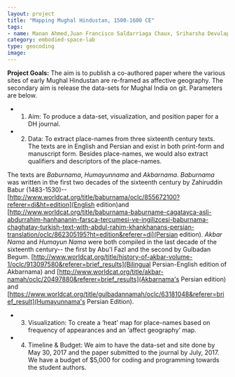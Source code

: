 ```yaml
---
layout: project
title: "Mapping Mughal Hindustan, 1500-1600 CE"
tags:
- name: Manan Ahmed,Juan Francisco Saldarriaga Chaux, Sriharsha Devulapalli, Nadine Fattaleh 
category: embodied-space-lab
type: geocoding
image: 
---
```

**Project Goals:**
The aim is to publish a co-authored paper where the various sites of early Mughal Hindustan are re-framed as affective geography.
The secondary aim is release the data-sets for Mughal India on git. Parameters are below. 

* 1. Aim: To produce a data-set, visualization, and position paper for a DH journal.

* 2. Data: To extract place-names from three sixteenth century texts. 
The texts are in English and Persian and exist in both print-form and manuscript form. 
Besides place-names, we would also extract qualifiers and descriptors of the place-names.

The texts are *Baburnama*, *Humayunnama* and *Akbarnama*. *Baburnama* was written in the first two decades of the sixteenth century by Zahiruddin Babur (1483-1530)-- [http://www.worldcat.org/title/baburnama/oclc/855672100?referer=di&ht=edition](English edition)and 
[http://www.worldcat.org/title/baburnama-baburname-cagatayca-asli-abdurrahim-hanhananin-farsca-tercumesi-ve-ingilizcesi-baburnama-chaghatay-turkish-text-with-abdul-rahim-khankhanans-persian-translation/oclc/862305195?ht=edition&referer=di](Persian edition). *Akbar Nama* and *Humayun Nama* were both compiled in the last decade of the sixteenth century-- the first by Abu'l Fazl and the second by Gulbadan Begum. [http://www.worldcat.org/title/history-of-akbar-volume-1/oclc/913097580&referer=brief_results](Bilingual Persian-English edition of Akbarnama)
and [http://www.worldcat.org/title/akbar-namah/oclc/20497880&referer=brief_results](Akbarnama's Persian edition) and [https://www.worldcat.org/title/gulbadannamah/oclc/63181048&referer=brief_result](Humayunnama's Persian Edition).


* 3. Visualization: To create a ‘heat’ map for place-names based on frequency of appearances and an ‘affect geography’ map.
* 4. Timeline & Budget: We aim to have the data-set and site done by May 30, 2017 and the paper submitted to the journal by July, 2017. We have a budget of $5,000 for coding and programming towards the student authors.

